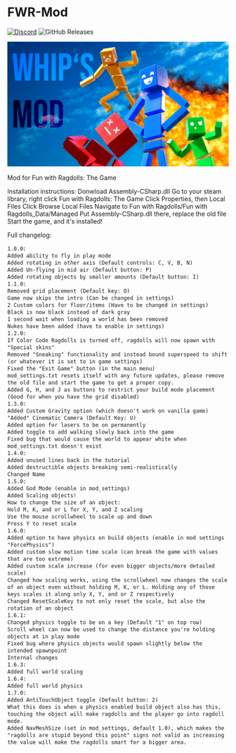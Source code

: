 # FWR-Mod
[![Discord](https://img.shields.io/discord/619239179624382464?label=Discord&logo=Discord&style=for-the-badge)](https://discord.gg/S3NC65b)
![GitHub Releases](https://img.shields.io/github/downloads/coolymike/FWR-QoL-Mod/latest/total?label=Latest%20Version%20Downloads&logo=Github&style=for-the-badge)

![Logo](https://raw.githubusercontent.com/coolymike/FWR-QoL-Mod/master/whipsmod.png)

Mod for Fun with Ragdolls: The Game

Installation instructions:
Donwload Assembly-CSharp.dll
Go to your steam library, right click Fun with Ragdolls: The Game
Click Properties, then Local Files
Click Browse Local Files
Navigate to Fun with Ragdolls/Fun with Ragdolls_Data/Managed
Put Assembly-CSharp.dll there, replace the old file
Start the game, and it's installed!

Full changelog:
```
1.0.0:
Added ability to fly in play mode
Added rotating in other axis (Default controls: C, V, B, N)
Added Un-flying in mid air (Default button: P)
Added rotating objects by smaller amounts (Default button: I)
1.1.0:
Removed grid placement (Default key: O)
Game now skips the intro (Can be changed in settings)
2 Custom colors for floor/items (Have to be changed in settings)
Black is now black instead of dark gray
1 second wait when loading a world has been removed
Nukes have been added (have to enable in settings)
1.2.0:
If Color Code Ragdolls is turned off, ragdolls will now spawn with "Special skins"
Removed "Sneaking" functionality and instead bound superspeed to shift (or whatever it is set to in game settings)
Fixed the "Exit Game" button (in the main menu)
mod_settings.txt resets itself with any future updates, please remove the old file and start the game to get a proper copy.
Added G, H, and J as buttons to restrict your build mode placement (Good for when you have the grid disabled)
1.3.0:
Added Custom Gravity option (which doesn't work on vanilla game)
"Added" Cinematic Camera (Default Key: U)
Added option for lasers to be on permanently
Added toggle to add walking slowly back into the game
Fixed bug that would cause the world to appear white when mod_settings.txt doesn't exist
1.4.0:
Added unused lines back in the tutorial
Added destructible objects breaking semi-realistically
Changed Name
1.5.0:
Added God Mode (enable in mod_settings)
Added Scaling objects!
How to change the size of an object:
Hold M, K, and or L for X, Y, and Z scaling
Use the mouse scrollwheel to scale up and down
Press Y to reset scale
1.6.0:
Added option to have physics on build objects (enable in mod settings "ForcePhysics")
Added custom slow motion time scale (can break the game with values that are too extreme)
Added custom scale increase (for even bigger objects/more detailed scale)
Changed how scaling works, using the scrollwheel now changes the scale of an object even without holding M, K, or L. Holding any of those keys scales it along only X, Y, and or Z respectively
Changed ResetScaleKey to not only reset the scale, but also the rotation of an object
1.6.1:
Changed physics toggle to be on a key (Default "1" on top row)
Scroll wheel can now be used to change the distance you're holding objects at in play mode
Fixed bug where physics objects would spawn slightly below the intended spawnpoint
Internal changes
1.6.3:
Added full world scaling
1.6.4:
Added full world physics
1.7.0:
Added AntiTouchObject toggle (Default button: 2)
What this does is when a physics enabled build object also has this, touching the object will make ragdolls and the player go into ragdoll mode.
Added NavMeshSize (set in mod_settings, default 1.0), which makes the "ragdolls are stupid beyond this point" signs not valid as increasing the value will make the ragdolls smart for a bigger area.
```
